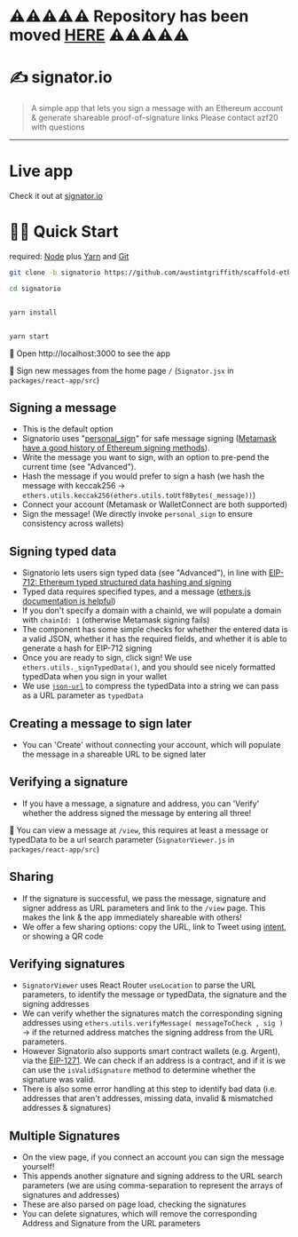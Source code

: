 # ⚠️⚠️⚠️⚠️⚠️ Repository has been moved [HERE](https://github.com/scaffold-eth/scaffold-eth-examples/tree/signatorio) ⚠️⚠️⚠️⚠️⚠️

# ✍️ signator.io

> A simple app that lets you sign a message with an Ethereum account & generate shareable proof-of-signature links
> Please contact azf20 with questions

---

# Live app

Check it out at [signator.io](https://signator.io)

# 🏃‍♀️ Quick Start

required: [Node](https://nodejs.org/dist/latest-v12.x/) plus [Yarn](https://classic.yarnpkg.com/en/docs/install/) and [Git](https://git-scm.com/downloads)

```bash
git clone -b signatorio https://github.com/austintgriffith/scaffold-eth.git signatorio

cd signatorio
```

```bash

yarn install

```

```bash

yarn start

```

📱 Open http://localhost:3000 to see the app

📝 Sign new messages from the home page `/` (`Signator.jsx` in `packages/react-app/src`)

## Signing a message

- This is the default option
- Signatorio uses "[personal_sign](https://github.com/ethereum/go-ethereum/pull/2940)" for safe message signing ([Metamask have a good history of Ethereum signing methods](https://docs.metamask.io/guide/signing-data.html#signing-data-with-metamask)).
- Write the message you want to sign, with an option to pre-pend the current time (see "Advanced").
- Hash the message if you would prefer to sign a hash (we hash the message with keccak256 -> `ethers.utils.keccak256(ethers.utils.toUtf8Bytes(_message))`)
- Connect your account (Metamask or WalletConnect are both supported)
- Sign the message! (We directly invoke `personal_sign` to ensure consistency across wallets)

## Signing typed data

- Signatorio lets users sign typed data (see "Advanced"), in line with [EIP-712: Ethereum typed structured data hashing and signing](https://eips.ethereum.org/EIPS/eip-712)
- Typed data requires specified types, and a message ([ethers.js documentation is helpful](https://docs.ethers.io/v5/api/signer/#Signer-signTypedData))
- If you don't specify a domain with a chainId, we will populate a domain with `chainId: 1` (otherwise Metamask signing fails)
- The component has some simple checks for whether the entered data is a valid JSON, whether it has the required fields, and whether it is able to generate a hash for EIP-712 signing
- Once you are ready to sign, click sign! We use `ethers.utils._signTypedData()`, and you should see nicely formatted typedData when you sign in your wallet
- We use [`json-url`](https://www.npmjs.com/package/json-url) to compress the typedData into a string we can pass as a URL parameter as `typedData`

## Creating a message to sign later

- You can 'Create' without connecting your account, which will populate the message in a shareable URL to be signed later

## Verifying a signature

- If you have a message, a signature and address, you can 'Verify' whether the address signed the message by entering all three!

📱 You can view a message at `/view`, this requires at least a message or typedData to be a url search parameter (`SignatorViewer.js` in `packages/react-app/src`)

## Sharing

- If the signature is successful, we pass the message, signature and signer address as URL parameters and link to the `/view` page. This makes the link & the app immediately shareable with others!
- We offer a few sharing options: copy the URL, link to Tweet using [intent](https://developer.twitter.com/en/docs/twitter-for-websites/tweet-button/guides/web-intent), or showing a QR code

## Verifying signatures

- `SignatorViewer` uses React Router `useLocation` to parse the URL parameters, to identify the message or typedData, the signature and the signing addresses
- We can verify whether the signatures match the corresponding signing addresses using `ethers.utils.verifyMessage( messageToCheck , sig )` -> if the returned address matches the signing address from the URL parameters.
- However Signatorio also supports smart contract wallets (e.g. Argent), via the [EIP-1271](https://github.com/ethereum/EIPs/blob/master/EIPS/eip-1271.md). We can check if an address is a contract, and if it is we can use the `isValidSignature` method to determine whether the signature was valid.
- There is also some error handling at this step to identify bad data (i.e. addresses that aren't addresses, missing data, invalid & mismatched addresses & signatures)

## Multiple Signatures

- On the view page, if you connect an account you can sign the message yourself!
- This appends another signature and signing address to the URL search parameters (we are using comma-separation to represent the arrays of signatures and addresses)
- These are also parsed on page load, checking the signatures
- You can delete signatures, which will remove the corresponding Address and Signature from the URL parameters
